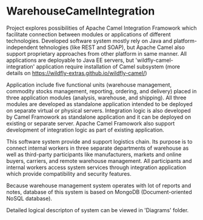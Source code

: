 # WarehouseCamelIntegration

Project explores possibilities of Apache Camel Integration Framowork
which facilitate connection between modules or applications of different technologies.
Developed software system mostly rely on Java and platform-independent tehnologies (like REST and SOAP), but Apache Camel also support proprietary approaches from other platform in same manner. All applications are deployable to Java EE servers, but 'wildfly-camel-integration' application require installation of Camel subsystem (more details on https://wildfly-extras.github.io/wildfly-camel/) 

Application include five functional units (warehouse management, commodity stocks management, reporting, ordering, and delivery) placed in three application modules (analysis, warehouse, and shipping).
All three modules are developed as standalone application intended to be deployed on separate virtual or physical servers.
Integration logic is also developed by Camel Framowork as standalone application and it can be deployed on existing or separate server. 
Apache Camel Framowork also support development of integration logic as part of existing application.  

This software system provide and support logistics chain. 
Its purpose is to connect internal workers in three separate departments of warehouse as well as third-party participants like manufacturers, markets and online buyers, carriers, and remote warehouse management.
All participants and internal workers access system services through integration application which provide compatibility and security features.

Because warehouse management system operates with lot of reports and notes, database of this system is based on MongoDB (Document-oriented NoSQL database).

Detailed logical descripton of system can be viewed in 'Diagrams' folder.

